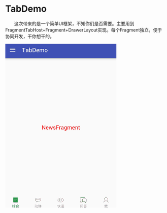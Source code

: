 # TabDemo

&emsp;&emsp;这次带来的是一个简单UI框架，不知你们是否需要。主要用到FragmentTabHost+Fragment+DrawerLayout实现。每个Fragment独立，便于协同开发，干你想干的。

![](img/tabdemo.gif)
